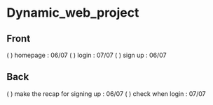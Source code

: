 # Dynamic_web_project

## Front
( ) homepage : 06/07
( ) login : 07/07
( ) sign up : 06/07

## Back
( ) make the recap for signing up : 06/07
( ) check when login : 07/07
